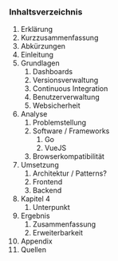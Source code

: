 ### Inhaltsverzeichnis

1. Erklärung  
1. Kurzzusammenfassung
1. Abkürzungen
1. Einleitung
1. Grundlagen
   1. Dashboards
   2. Versionsverwaltung
   3. Continuous Integration
   4. Benutzerverwaltung
   2. Websicherheit
1. Analyse
   1. Problemstellung
   1. Software / Frameworks
      1. Go
      1. VueJS
   2. Browserkompatibilität
2. Umsetzung
   1. Architektur / Patterns?
   1. Frontend
   2. Backend
3. Kapitel 4
   1. Unterpunkt
4. Ergebnis
   1. Zusammenfassung
   2. Erweiterbarkeit
5. Appendix
6. Quellen
